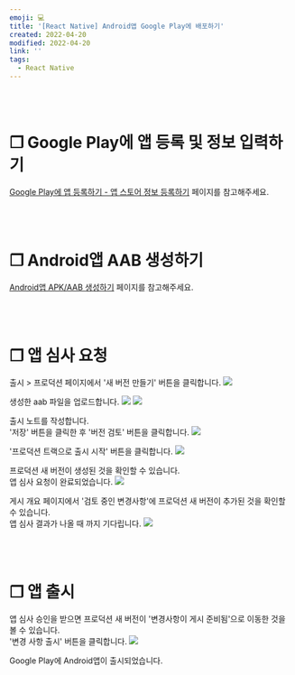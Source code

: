 ```yaml
---
emoji: 💻
title: '[React Native] Android앱 Google Play에 배포하기'
created: 2022-04-20
modified: 2022-04-20
link: ''
tags:
  - React Native
---
```

<br></br>


# **❐ Google Play에 앱 등록 및 정보 입력하기**
[Google Play에 앱 등록하기 - 앱 스토어 정보 등록하기](https://sodevly.github.io/react-native-register-app-on-googleplay/) 페이지를 참고해주세요.
<br></br><br></br>





# **❐ Android앱 AAB 생성하기**
[Android앱 APK/AAB 생성하기](https://sodevly.github.io/react-native-make-apk/) 페이지를 참고해주세요.
<br></br><br></br>





# **❐ 앱 심사 요청**
출시 > 프로덕션 페이지에서 '새 버전 만들기' 버튼을 클릭합니다.
![](/assets/react-native-distribute-android-app1.png)

생성한 aab 파일을 업로드합니다.
![](/assets/react-native-distribute-android-app2.png)
![](/assets/react-native-distribute-android-app3.png)

출시 노트를 작성합니다.  
'저장' 버튼을 클릭한 후 '버전 검토' 버튼을 클릭합니다.
![](/assets/react-native-distribute-android-app4.png)

'프로덕션 트랙으로 출시 시작' 버튼을 클릭합니다.
![](/assets/react-native-distribute-android-app5.png)

프로덕션 새 버전이 생성된 것을 확인할 수 있습니다.  
앱 심사 요청이 완료되었습니다.
![](/assets/react-native-distribute-android-app6.png)

게시 개요 페이지에서 '검토 중인 변경사항'에 프로덕션 새 버전이 추가된 것을 확인할 수 있습니다.  
앱 심사 결과가 나올 때 까지 기다립니다.
![](/assets/react-native-distribute-android-app7.png)
<br></br><br></br>





# **❐ 앱 출시**
앱 심사 승인을 받으면 프로덕션 새 버전이 '변경사항이 게시 준비됨'으로 이동한 것을 볼 수 있습니다.  
'변경 사항 출시' 버튼을 클릭합니다.
![](/assets/react-native-distribute-android-app8.png)

Google Play에 Android앱이 출시되었습니다.
<br></br><br></br>
